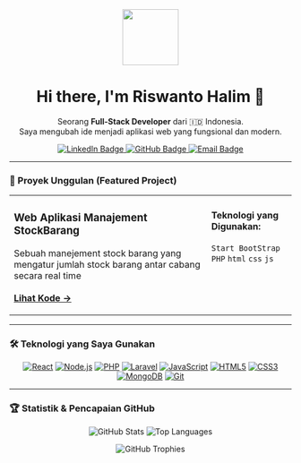 <div align="center">
  <img src="https://media.giphy.com/media/M9gbBd9nbDrOTu1Mqx/giphy.gif" width="100"/>
  
  <h1 align="center">Hi there, I'm Riswanto Halim 👋</h1>
  
  <p align="center">
    Seorang <b>Full-Stack Developer</b> dari 🇮🇩 Indonesia.
    <br />
    Saya mengubah ide menjadi aplikasi web yang fungsional dan modern.
  </p>

  <div id="social-badges" align="center">
    <a href="[LINK_LINKEDIN_ANDA]">
      <img src="https://img.shields.io/badge/LinkedIn-0077B5?style=for-the-badge&logo=linkedin&logoColor=white" alt="LinkedIn Badge"/>
    </a>
    <a href="https://github.com/riswantohalim12">
      <img src="https://img.shields.io/badge/GitHub-181717?style=for-the-badge&logo=github&logoColor=white" alt="GitHub Badge"/>
    </a>
    <a href="mailto:[ALAMAT_EMAIL_ANDA]">
      <img src="https://img.shields.io/badge/Email-D14836?style=for-the-badge&logo=gmail&logoColor=white" alt="Email Badge"/>
    </a>
  </div>
</div>

---

### 🚀 Proyek Unggulan (Featured Project)

<div align="center">
  <table width="100%">
    <tr>
      <td width="70%">
        <h3> Web Aplikasi Manajement StockBarang</h3>
        <p>
          Sebuah manejement stock barang yang mengatur jumlah stock barang antar cabang secara real time
          <br/><br/>
          <a href="https://cahayalancar.com/stockmate/"><b>Lihat Kode &rarr;</b></a>
        </p>
      </td>
      <td width="30%" valign="top">
        <h4>Teknologi yang Digunakan:</h4>
        <p>
          <code>Start BootStrap</code> <code>PHP</code> <code>html</code> <code>css</code> <code>js</code>
        </p>
      </td>
    </tr>
  </table>
</div>

---

### 🛠️ Teknologi yang Saya Gunakan

<p align="center">
  <a href="#"><img alt="React" src="https://img.shields.io/badge/React-20232A?style=for-the-badge&logo=react&logoColor=61DAFB"></a>
  <a href="#"><img alt="Node.js" src="https://img.shields.io/badge/Node.js-339933?style=for-the-badge&logo=nodedotjs&logoColor=white"></a>
  <a href="#"><img alt="PHP" src="https://img.shields.io/badge/PHP-777BB4?style=for-the-badge&logo=php&logoColor=white"></a>
  <a href="#"><img alt="Laravel" src="https://img.shields.io/badge/Laravel-FF2D20?style=for-the-badge&logo=laravel&logoColor=white"></a>
  <a href="#"><img alt="JavaScript" src="https://img.shields.io/badge/JavaScript-F7DF1E?style=for-the-badge&logo=javascript&logoColor=black"></a>
  <a href="#"><img alt="HTML5" src="https://img.shields.io/badge/HTML5-E34F26?style=for-the-badge&logo=html5&logoColor=white"></a>
  <a href="#"><img alt="CSS3" src="https://img.shields.io/badge/CSS3-1572B6?style=for-the-badge&logo=css3&logoColor=white"></a>
  <a href="#"><img alt="MongoDB" src="https://img.shields.io/badge/MongoDB-47A248?style=for-the-badge&logo=mongodb&logoColor=white"></a>
  <a href="#"><img alt="Git" src="https://img.shields.io/badge/Git-F05032?style=for-the-badge&logo=git&logoColor=white"></a>
</p>

---

### 🏆 Statistik & Pencapaian GitHub

<p align="center">
  <img src="https://github-readme-stats.vercel.app/api?username=riswantohalim12&show_icons=true&theme=dracula&rank_icon=github&hide_border=true" alt="GitHub Stats" />
  <img src="https://github-readme-stats.vercel.app/api/top-langs/?username=riswantohalim12&layout=compact&theme=dracula&hide_border=true" alt="Top Languages" />
</p>
<p align="center">
  <img src="https://github-profile-trophy.vercel.app/?username=riswantohalim12&theme=dracula&column=7&no-frame=true&no-bg=true" alt="GitHub Trophies" />
</p>
